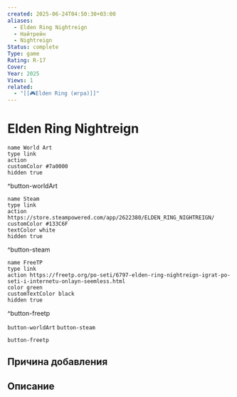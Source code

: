 ```yaml
---
created: 2025-06-24T04:50:30+03:00
aliases:
  - Elden Ring Nightreign
  - Найтрейн
  - Nightreign
Status: complete
Type: game
Rating: R-17
Cover:
Year: 2025
Views: 1
related:
  - "[[🎮Elden Ring (игра)]]"
---
```


# Elden Ring Nightreign




```button
name World Art
type link
action 
customColor #7a0000
hidden true
```
^button-worldArt

```button
name Steam
type link
action https://store.steampowered.com/app/2622380/ELDEN_RING_NIGHTREIGN/
customColor #133C6F
textColor white
hidden true
```
^button-steam

```button
name FreeTP
type link
action https://freetp.org/po-seti/6797-elden-ring-nightreign-igrat-po-seti-i-internetu-onlayn-seemless.html
color green
customTextColor black
hidden true
```
^button-freetp



`button-worldArt` `button-steam`

`button-freetp`

## Причина добавления




## Описание



